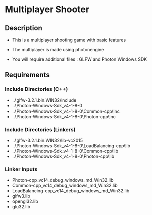 # Multiplayer Shooter

## Description
- This is a multiplayer shooting game with basic features

- The multiplayer is made using photonengine

- You will require additional files : GLFW and Photon Windows SDK

## Requirements
### Include Directories (C++)
- ..\glfw-3.2.1.bin.WIN32\include
- ..\Photon-Windows-Sdk_v4-1-8-0
- ..\Photon-Windows-Sdk_v4-1-8-0\Common-cpp\inc
- ..\Photon-Windows-Sdk_v4-1-8-0\Photon-cpp\inc

### Include Directories (Linkers)
- ..\glfw-3.2.1.bin.WIN32\lib-vc2015
- ..\Photon-Windows-Sdk_v4-1-8-0\LoadBalancing-cpp\lib
- ..\Photon-Windows-Sdk_v4-1-8-0\Common-cpp\lib
- ..\Photon-Windows-Sdk_v4-1-8-0\Photon-cpp\lib

### Linker Inputs
- Photon-cpp_vc14_debug_windows_md_Win32.lib
- Common-cpp_vc14_debug_windows_md_Win32.lib
- LoadBalancing-cpp_vc14_debug_windows_md_Win32.lib
- glfw3.lib
- opengl32.lib
- glu32.lib
